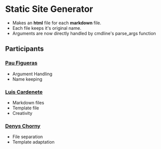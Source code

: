 # Static Site Generator
 - Makes an **html** file for each **markdown** file.
 - Each file keeps it's original name.
 - Arguments are now directly handled by cmdline's parse_args function

## Participants
### [Pau Figueras](https://github.com/pswsm)
 - Argument Handling
 - Name keeping
### [Luis Cardenete](https://github.com/cardenet)
 - Markdown files
 - Template file
 - Creativity
### [Denys Chorny](https://github.com/dchorn)
 - File separation
 - Template adaptation

